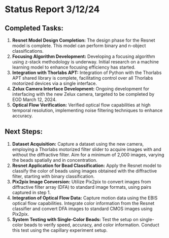 # Status Report 3/12/24

## **Completed Tasks:**

1. **Resnet Model Design Completion:** The design phase for the Resnet model is complete. This model can perform binary and n-object classifications.
2. **Focusing Algorithm Development:** Developing a focusing algorithm using z-stack methodology is underway. Initial research on a machine learning model to enhance focusing efficiency has started.
3. **Integration with Thorlabs APT:** Integration of Python with the Thorlabs APT shared library is complete, facilitating control over all Thorlabs motorized devices via a single interface.
4. **Zelux Camera Interface Development:** Ongoing development for interfacing with the new Zelux camera, targeted to be completed by EOD March 12, 2024.
5. **Optical Flow Verification:** Verified optical flow capabilities at high temporal resolution, implementing noise filtering techniques to enhance accuracy.

## **Next Steps:**

1. **Dataset Acquisition:** Capture a dataset using the new camera, employing a Thorlabs motorized filter slider to acquire images with and without the diffractive filter. Aim for a minimum of 2,000 images, varying the beads spatially and in concentration.
2. **Resnet Application for Bead Classification:** Apply the Resnet model to classify the color of beads using images obtained with the diffractive filter, starting with binary classification.
3. **Pix2pix Image Conversion:** Utilize Pix2pix to convert images from diffractive filter array (DFA) to standard image formats, using pairs captured in step 1.
4. **Integration of Optical Flow Data:** Capture motion data using the EBIS optical flow capabilities. Integrate color information from the Resnet classifier and convert DFA images to standard CMOS images using Pix2pix.
5. **System Testing with Single-Color Beads:** Test the setup on single-color beads to verify speed, accuracy, and color information. Conduct this test using the capillary experiment setup.
